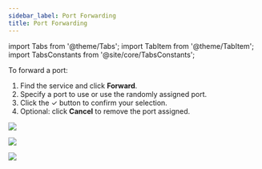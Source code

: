 ```yaml
---
sidebar_label: Port Forwarding
title: Port Forwarding
---
```


import Tabs from '@theme/Tabs';
import TabItem from '@theme/TabItem';
import TabsConstants from '@site/core/TabsConstants';

To forward a port:

1. Find the service and click **Forward**.
1. Specify a port to use or use the randomly assigned port.
1. Click the &check; button to confirm your selection.
1. Optional: click **Cancel** to remove the port assigned.

<Tabs groupId="os" defaultValue={TabsConstants.defaultOs}>
<TabItem value="Windows">

![](../img/ui-main/Windows_PortForwarding.png)

</TabItem>
<TabItem value="macOS">

![](../img/ui-main/macOS_PortForwarding.png)

</TabItem>
<TabItem value="Linux">

![](../img/ui-main/Linux_PortForwarding.png)

</TabItem>
</Tabs>
